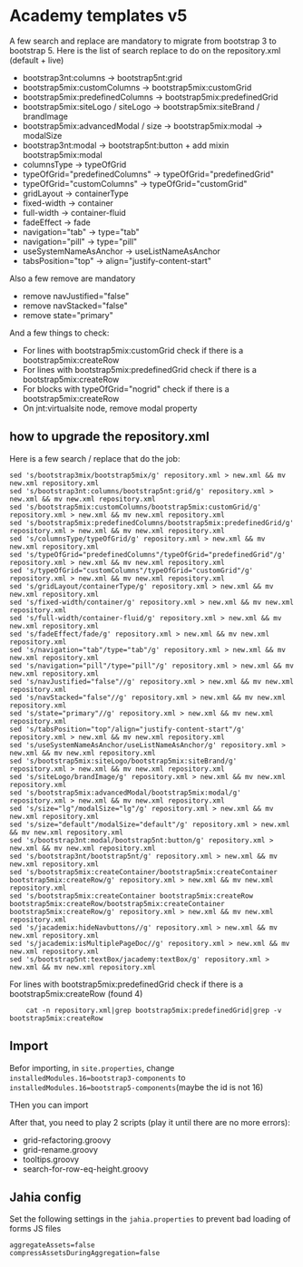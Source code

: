 
# Academy templates v5

A few search and replace are mandatory to migrate from bootstrap 3 to bootstrap 5.
Here is the list of search replace to do on the repository.xml (default + live)

- bootstrap3nt:columns -> bootstrap5nt:grid
- bootstrap5mix:customColumns -> bootstrap5mix:customGrid
- bootstrap5mix:predefinedColumns -> bootstrap5mix:predefinedGrid
- bootstrap5mix:siteLogo / siteLogo ->  bootstrap5mix:siteBrand / brandImage
- bootstrap5mix:advancedModal / size -> bootstrap5mix:modal -> modalSize
- bootstrap3nt:modal -> bootstrap5nt:button + add mixin bootstrap5mix:modal
- columnsType -> typeOfGrid
- typeOfGrid="predefinedColumns" -> typeOfGrid="predefinedGrid"
- typeOfGrid="customColumns" -> typeOfGrid="customGrid"
- gridLayout -> containerType
- fixed-width -> container
- full-width -> container-fluid
- fadeEffect -> fade
- navigation="tab" -> type="tab"
- navigation="pill" -> type="pill"
- useSystemNameAsAnchor -> useListNameAsAnchor
- tabsPosition="top" -> align="justify-content-start"

Also a few remove are mandatory

- remove navJustified="false"
- remove navStacked="false"
- remove state="primary"

And a few things to check:

- For lines with bootstrap5mix:customGrid check if there is a bootstrap5mix:createRow
- For lines with bootstrap5mix:predefinedGrid check if there is a bootstrap5mix:createRow
- For blocks with typeOfGrid="nogrid" check if there is a bootstrap5mix:createRow
- On jnt:virtualsite node, remove modal property

## how to upgrade the repository.xml

Here is a few search / replace that do the job:

```
sed 's/bootstrap3mix/bootstrap5mix/g' repository.xml > new.xml && mv new.xml repository.xml
sed 's/bootstrap3nt:columns/bootstrap5nt:grid/g' repository.xml > new.xml && mv new.xml repository.xml
sed 's/bootstrap5mix:customColumns/bootstrap5mix:customGrid/g' repository.xml > new.xml && mv new.xml repository.xml
sed 's/bootstrap5mix:predefinedColumns/bootstrap5mix:predefinedGrid/g' repository.xml > new.xml && mv new.xml repository.xml
sed 's/columnsType/typeOfGrid/g' repository.xml > new.xml && mv new.xml repository.xml
sed 's/typeOfGrid="predefinedColumns"/typeOfGrid="predefinedGrid"/g' repository.xml > new.xml && mv new.xml repository.xml
sed 's/typeOfGrid="customColumns"/typeOfGrid="customGrid"/g' repository.xml > new.xml && mv new.xml repository.xml
sed 's/gridLayout/containerType/g' repository.xml > new.xml && mv new.xml repository.xml
sed 's/fixed-width/container/g' repository.xml > new.xml && mv new.xml repository.xml
sed 's/full-width/container-fluid/g' repository.xml > new.xml && mv new.xml repository.xml
sed 's/fadeEffect/fade/g' repository.xml > new.xml && mv new.xml repository.xml
sed 's/navigation="tab"/type="tab"/g' repository.xml > new.xml && mv new.xml repository.xml
sed 's/navigation="pill"/type="pill"/g' repository.xml > new.xml && mv new.xml repository.xml
sed 's/navJustified="false"//g' repository.xml > new.xml && mv new.xml repository.xml
sed 's/navStacked="false"//g' repository.xml > new.xml && mv new.xml repository.xml
sed 's/state="primary"//g' repository.xml > new.xml && mv new.xml repository.xml
sed 's/tabsPosition="top"/align="justify-content-start"/g' repository.xml > new.xml && mv new.xml repository.xml
sed 's/useSystemNameAsAnchor/useListNameAsAnchor/g' repository.xml > new.xml && mv new.xml repository.xml
sed 's/bootstrap5mix:siteLogo/bootstrap5mix:siteBrand/g' repository.xml > new.xml && mv new.xml repository.xml
sed 's/siteLogo/brandImage/g' repository.xml > new.xml && mv new.xml repository.xml
sed 's/bootstrap5mix:advancedModal/bootstrap5mix:modal/g' repository.xml > new.xml && mv new.xml repository.xml
sed 's/size="lg"/modalSize="lg"/g' repository.xml > new.xml && mv new.xml repository.xml
sed 's/size="default"/modalSize="default"/g' repository.xml > new.xml && mv new.xml repository.xml
sed 's/bootstrap3nt:modal/bootstrap5nt:button/g' repository.xml > new.xml && mv new.xml repository.xml
sed 's/bootstrap3nt/bootstrap5nt/g' repository.xml > new.xml && mv new.xml repository.xml
sed 's/bootstrap5mix:createContainer/bootstrap5mix:createContainer bootstrap5mix:createRow/g' repository.xml > new.xml && mv new.xml repository.xml
sed 's/bootstrap5mix:createContainer bootstrap5mix:createRow bootstrap5mix:createRow/bootstrap5mix:createContainer bootstrap5mix:createRow/g' repository.xml > new.xml && mv new.xml repository.xml
sed 's/jacademix:hideNavbuttons//g' repository.xml > new.xml && mv new.xml repository.xml
sed 's/jacademix:isMultiplePageDoc//g' repository.xml > new.xml && mv new.xml repository.xml
sed 's/bootstrap5nt:textBox/jacademy:textBox/g' repository.xml > new.xml && mv new.xml repository.xml
```

For lines with bootstrap5mix:predefinedGrid check if there is a bootstrap5mix:createRow (found 4)

```    cat -n repository.xml|grep bootstrap5mix:predefinedGrid|grep -v bootstrap5mix:createRow```


## Import
Befor importing, in `site.properties`, change `installedModules.16=bootstrap3-components` to `installedModules.16=bootstrap5-components`(maybe the id is not 16)

THen you can import

After that, you need to play 2 scripts (play it until there are no more errors):

- grid-refactoring.groovy
- grid-rename.groovy
- tooltips.groovy
- search-for-row-eq-height.groovy

## Jahia config

Set the following settings in the `jahia.properties` to prevent bad loading of forms JS files
```
aggregateAssets=false
compressAssetsDuringAggregation=false
```
